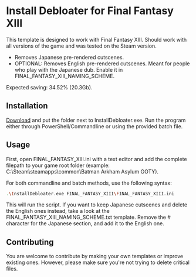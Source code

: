 # Install Debloater for Final Fantasy XIII

This template is designed to work with Final Fantasy XIII. Should work with all versions of the game and was tested on the Steam version. 
 - Removes Japanese pre-rendered cutscenes.
 - OPTIONAL: Removes English pre-rendered cutscenes. Meant for people who play with the Japanese dub. Enable it in FINAL_FANTASY_XIII_NAMING_SCHEME.

Expected saving: 34.52% (20.3Gb).

## Installation

[Download](https://github.com/neatodev/InstallDebloater/blob/main/templates/FINAL_FANTASY_XIII/FINAL_FANTASY_XIII.zip) and put the folder next to InstallDebloater.exe. Run the program either through PowerShell/Commandline or using the provided batch file.

## Usage

First, open FINAL_FANTASY_XIII.ini with a text editor and add the complete filepath to your game root folder (example: C:\Steam\steamapps\common\Batman Arkham Asylum GOTY).

For both commandline and batch methods, use the following syntax:

```bash
.\InstallDebloater.exe FINAL_FANTASY_XIII\FINAL_FANTASY_XIII.ini
```
This will run the script.
If you want to keep Japanese cutscenes and delete the English ones instead, take a look at the FINAL_FANTASY_XIII_NAMING_SCHEME.txt template. Remove the # character for the Japanese section, and add it to the English one. 

## Contributing
You are welcome to contribute by making your own templates or improve existing ones. However, please make sure you're not trying to delete critical files. 